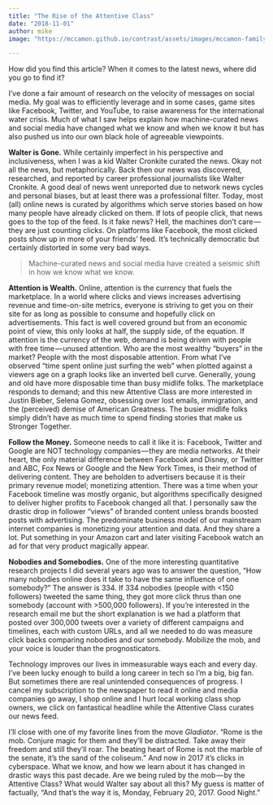 ```yaml
---
title: "The Rise of the Attentive Class"
date: "2018-11-01"
author: mike
image: "https://mccamon.github.io/contrast/assets/images/mccamon-family.png"

---
```

How did you find this article? When it comes to the latest news, where did you go to find it?

I’ve done a fair amount of research on the velocity of messages on social media. My goal was to efficiently leverage and in some cases, game sites like Facebook, Twitter, and YouTube, to raise awareness for the international water crisis. Much of what I saw helps explain how machine-curated news and social media have changed what we know and when we know it but has also pushed us into our own black hole of agreeable viewpoints.

<!-- more -->

**Walter is Gone.** While certainly imperfect in his perspective and inclusiveness, when I was a kid Walter Cronkite curated the news. Okay not all the news, but metaphorically. Back then our news was discovered, researched, and reported by career professional journalists like Walter Cronkite. A good deal of news went unreported due to network news cycles and personal biases, but at least there was a professional filter. Today, most (all) online news is curated by algorithms which serve stories based on how many people have already clicked on them. If lots of people click, that news goes to the top of the feed. Is it fake news? Hell, the machines don’t care — they are just counting clicks. On platforms like Facebook, the most clicked posts show up in more of your friends’ feed. It’s technically democratic but certainly distorted in some very bad ways.

> Machine-curated news and social media have created a seismic shift in how we know what we know.

**Attention is Wealth.** Online, attention is the currency that fuels the marketplace. In a world where clicks and views increases advertising revenue and time-on-site metrics, everyone is striving to get you on their site for as long as possible to consume and hopefully click on advertisements. This fact is well covered ground but from an economic point of view, this only looks at half, the supply side, of the equation. If attention is the currency of the web, demand is being driven with people with free time — unused attention. Who are the most wealthy “buyers” in the market? People with the most disposable attention. From what I’ve observed “time spent online just surfing the web” when plotted against a viewers age on a graph looks like an inverted bell curve. Generally, young and old have more disposable time than busy midlife folks. The marketplace responds to demand; and this new Attentive Class are more interested in Justin Bieber, Selena Gomez, obsessing over lost emails, immigration, and the (perceived) demise of American Greatness. The busier midlife folks simply didn’t have as much time to spend finding stories that make us Stronger Together.

**Follow the Money.** Someone needs to call it like it is: Facebook, Twitter and Google are NOT technology companies — they are media networks. At their heart, the only material difference between Facebook and Disney, or Twitter and ABC, Fox News or Google and the New York Times, is their method of delivering content. They are beholden to advertisers because it is their primary revenue model; monetizing attention. There was a time when your Facebook timeline was mostly organic, but algorithms specifically designed to deliver higher profits to Facebook changed all that. I personally saw the drastic drop in follower “views” of branded content unless brands boosted posts with advertising. The predominate business model of our mainstream internet companies is monetizing your attention and data. And they share a lot. Put something in your Amazon cart and later visiting Facebook watch an ad for that very product magically appear.

**Nobodies and Somebodies.** One of the more interesting quantitative research projects I did several years ago was to answer the question, “How many nobodies online does it take to have the same influence of one somebody?” The answer is 334. If 334 nobodies (people with <150 followers) tweeted the same thing, they got more click thrus than one somebody (account with >500,000 followers). If you’re interested in the research email me but the short explanation is we had a platform that posted over 300,000 tweets over a variety of different campaigns and timelines, each with custom URLs, and all we needed to do was measure click backs comparing nobodies and our somebody. Mobilize the mob, and your voice is louder than the prognosticators.

Technology improves our lives in immeasurable ways each and every day. I’ve been lucky enough to build a long career in tech so I’m a big, big fan. But sometimes there are real unintended consequences of progress. I cancel my subscription to the newspaper to read it online and media companies go away, I shop online and I hurt local working class shop owners, we click on fantastical headline while the Attentive Class curates our news feed.

I’ll close with one of my favorite lines from the move _Gladiator_. “Rome is the mob. Conjure magic for them and they’ll be distracted. Take away their freedom and still they’ll roar. The beating heart of Rome is not the marble of the senate, it’s the sand of the coliseum.” And now in 2017 it’s clicks in cyberspace. What we know, and how we learn about it has changed in drastic ways this past decade. Are we being ruled by the mob — by the Attentive Class? What would Walter say about all this? My guess is matter of factually, “And that’s the way it is, Monday, February 20, 2017. Good Night.”
